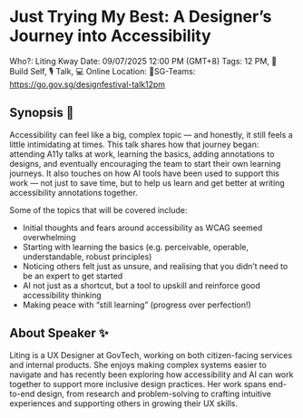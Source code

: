 # Just Trying My Best: A Designer’s Journey into Accessibility

Who?: Liting Kway
Date: 09/07/2025 12:00 PM (GMT+8)
Tags: 12 PM, 🌱 Build Self, 🎙️ Talk, 💻 Online
Location: 📍SG-Teams: https://go.gov.sg/designfestival-talk12pm

## Synopsis 📝

Accessibility can feel like a big, complex topic — and honestly, it still feels a little intimidating at times. This talk shares how that journey began: attending A11y talks at work, learning the basics, adding annotations to designs, and eventually encouraging the team to start their own learning journeys. It also touches on how AI tools have been used to support this work — not just to save time, but to help us learn and get better at writing accessibility annotations together. 

Some of the topics that will be covered include: 

- Initial thoughts and fears around accessibility as WCAG seemed overwhelming
- Starting with learning the basics (e.g. perceivable, operable, understandable, robust principles)
- Noticing others felt just as unsure, and realising that you didn’t need to be an expert to get started
- AI not just as a shortcut, but a tool to upskill and reinforce good accessibility thinking
- Making peace with “still learning” (progress over perfection!)

## About Speaker ✨

Liting is a UX Designer at GovTech, working on both citizen-facing services and internal products. She enjoys making complex systems easier to navigate and has recently been exploring how accessibility and AI can work together to support more inclusive design practices. Her work spans end-to-end design, from research and problem-solving to crafting intuitive experiences and supporting others in growing their UX skills.